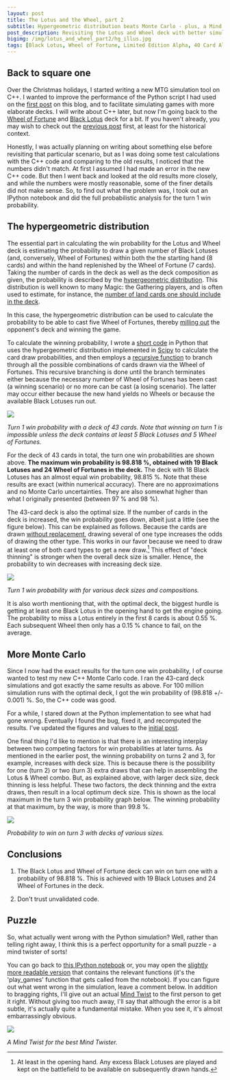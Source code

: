 ```yaml
---
layout: post
title: The Lotus and the Wheel, part 2
subtitle: Hypergeometric distribution beats Monte Carlo - plus, a Mind Twister!
post_description: Revisiting the Lotus and Wheel deck with better simulation and computation tools. Shedding more light into the deck by hypergeometric calculations, and setting a baseline for future posts. Also, a technical puzzle awaiting to be solved!
bigimg: /img/lotus_and_wheel_part2/hg_illus.jpg
tags: [Black Lotus, Wheel of Fortune, Limited Edition Alpha, 40 Card Alpha, Python, Monte Carlo, Hypergeometric distribution, Puzzle]
---
```


## Back to square one

Over the Christmas holidays, I started writing a new MTG simulation tool on C++. I wanted to improve the performance of the Python script I had used on the [first post](../2018-11-23-the-lotus-and-the-wheel) on this blog, and to facilitate simulating games with more elaborate decks. I will write about C++ later, but now I'm going back to the [Wheel of Fortune](http://gatherer.wizards.com/Pages/Card/Details.aspx?multiverseid=231) and [Black Lotus](http://gatherer.wizards.com/Pages/Card/Details.aspx?multiverseid=3) deck for a bit. If you haven't already, you may wish to check out the [previous post](../2018-11-23-the-lotus-and-the-wheel) first, at least for the historical context.

Honestly, I was actually planning on writing about something else before revisiting that particular scenario, but as I was doing some test calculations with the C++ code and comparing to the old results, I noticed that the numbers didn't match. At first I assumed I had made an error in the new C++ code. But then I went back and looked at the old results more closely, and while the numbers were mostly reasonable, some of the finer details did not make sense. So, to find out what the problem was, I took out an IPython notebook and did the full probabilistic analysis for the turn 1 win probability.

## The hypergeometric distribution

The essential part in calculating the win probability for the Lotus and Wheel deck is estimating the probability to draw a given number of Black Lotuses (and, conversely, Wheel of Fortunes) within both the the starting hand (8 cards) and within the hand replenished by the Wheel of Fortune (7 cards). Taking the number of cards in the deck as well as the deck composition as given, the probability is described by the [hypergeometric distribution](https://en.wikipedia.org/wiki/Hypergeometric_distribution). This distribution is well known to many Magic: the Gathering players, and is often used to estimate, for instance, the [number of land cards one should include in the deck](https://www.channelfireball.com/articles/how-many-lands-do-you-need-to-consistently-hit-your-land-drops/).

In this case, the hypergeometric distribution can be used to calculate the probability to be able to cast five Wheel of Fortunes, thereby [milling out](https://mtg.gamepedia.com/Mill) the opponent's deck and winning the game.

To calculate the winning probability, I wrote a [short code](../attachments/Lotus_and_Wheel_Hypergeometric.ipynb) in Python that uses the hypergeometric distribution implemented in [Scipy](https://docs.scipy.org/doc/scipy/reference/generated/scipy.stats.hypergeom.html) to calculate the card draw probabilities, and then employs a [recursive function][1] to branch through all the possible combinations of cards drawn via the Wheel of Fortunes. This recursive branching is done until the branch terminates either because the necessary number of Wheel of Fortunes has been cast (a winning scenario) or no more can be cast (a losing scenario). The latter may occur either because the new hand yields no Wheels or because the available Black Lotuses run out.

![](../img/lotus_and_wheel_part2/deck_size_43_hypergeometric.jpg)

*Turn 1 win probability with a deck of 43 cards. Note that winning on turn 1 is impossible unless the deck contains at least 5 Black Lotuses and 5 Wheel of Fortunes.*

For the deck of 43 cards in total, the turn one win probabilities are shown above. **The maximum win probability is 98.818 %, obtained with 19 Black Lotuses and 24 Wheel of Fortunes in the deck.** The deck with 18 Black Lotuses has an almost equal win probability, 98.815 %. Note that these results are exact (within numerical accuracy). There are no approximations and no Monte Carlo uncertainties. They are also somewhat higher than what I originally presented (between 97 % and 98 %).

The 43-card deck is also the optimal size. If the number of cards in the deck is increased, the win probability goes down, albeit just a little (see the figure below). This can be explained as follows. Because the cards are drawn [without replacement](https://en.wikipedia.org/wiki/Simple_random_sample), drawing several of one type increases the odds of drawing the other type. This works in our favor because we need to draw at least one of both card types to get a new draw.[^1] This effect of "deck thinning" is stronger when the overall deck size is smaller. Hence, the probability to win decreases with increasing deck size.

![](../img/lotus_and_wheel_part2/turn1_probability_map_hypergeometric.jpg)

*Turn 1 win probability with for various deck sizes and compositions.*

It is also worth mentioning that, with the optimal deck, the biggest hurdle is getting at least one Black Lotus in the opening hand to get the engine going. The probability to miss a Lotus entirely in the first 8 cards is about 0.55 %. Each subsequent Wheel then only has a 0.15 % chance to fail, on the average.

## More Monte Carlo

Since I now had the exact results for the turn one win probability, I of course wanted to test my new C++ Monte Carlo code. I ran the 43-card deck simulations and got exactly the same results as above. For 100 million simulation runs with the optimal deck, I got the win probability of (98.818 +/- 0.001) %. So, the C++ code was good.

For a while, I stared down at the Python implementation to see what had gone wrong. Eventually I found the bug, fixed it, and recomputed the results. I've updated the figures and values to the [initial post](../2018-11-23-the-lotus-and-the-wheel).

One final thing I'd like to mention is that there is an interesting interplay between two competing factors for win probabilities at later turns. As mentioned in the earlier post, the winning probability on turns 2 and 3, for example, increases with deck size. This is because there is the possibility for one (turn 2) or two (turn 3) extra draws that can help in assembling the Lotus & Wheel combo. But, as explained above, with larger deck size, deck thinning is less helpful. These two factors, the deck thinning and the extra draws, then result in a local optimum deck size. This is shown as the local maximum in the turn 3 win probability graph below. The winning probability at that maximum, by the way, is more than 99.8 %.

![](../img/lotus_and_wheel/turn3_probability_map_rev.jpg)

*Probability to win on turn 3 with decks of various sizes.*


## Conclusions

1. The Black Lotus and Wheel of Fortune deck can win on turn one with a probability of 98.818 %. This is achieved with 19 Black Lotuses and 24 Wheel of Fortunes in the deck.

2. Don't trust unvalidated code.

## Puzzle

So, what actually went wrong with the Python simulation? Well, rather than telling right away, I think this is a perfect opportunity for a small puzzle - a mind twister of sorts!

You can go back to [this IPython notebook](../attachments/Lotus_And_Wheel.ipynb) or, you may open the [slightly more readable version](../attachments/lotus_and_wheel_puzzle.py) that contains the relevant functions (it's the 'play_games' function that gets called from the notebook). If you can figure out what went wrong in the simulation, leave a comment below. In addition to bragging rights, I'll give out an actual [Mind Twist](http://gatherer.wizards.com/Pages/Card/Details.aspx?multiverseid=1167) to the first person to get it right. Without giving too much away, I'll say that although the error is a bit subtle, it's actually quite a fundamental mistake. When you see it, it's almost embarrassingly obvious.

![](../img/lotus_and_wheel_part2/mind_twist.jpg)

*A Mind Twist for the best Mind Twister.*


[1]: https://en.wikipedia.org/wiki/Recursion_(computer_science)

[^1]: At least in the opening hand. Any excess Black Lotuses are played and kept on the battlefield to be available on subsequently drawn hands.
